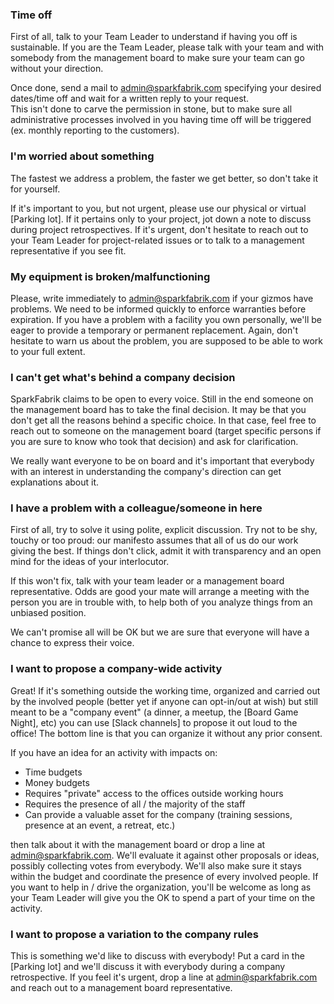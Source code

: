 ### Time off

First of all, talk to your Team Leader to understand if having you off is sustainable.
If you are the Team Leader, please talk with your team and with somebody from the management board to make sure your team can go without your direction.

Once done, send a mail to <admin@sparkfabrik.com> specifying your desired dates/time off and wait for a written reply to your request.  
This isn't done to carve the permission in stone, but to make sure all administrative processes involved in you having time off will be triggered (ex. monthly reporting to the customers).

### I'm worried about something

The fastest we address a problem, the faster we get better, so don't take it for yourself.

If it's important to you, but not urgent, please use our physical or virtual [Parking lot]. If it pertains only to your project, jot down a note to discuss during project retrospectives.
If it's urgent, don't hesitate to reach out to your Team Leader for project-related issues or to talk to a management representative if you see fit.


### My equipment is broken/malfunctioning

Please, write immediately to <admin@sparkfabrik.com> if your gizmos have problems. We need to be informed quickly to enforce warranties before expiration.
If you have a problem with a facility you own personally, we'll be eager to provide a temporary or permanent replacement. Again, don't hesitate to warn us about the problem, you are supposed to be able to work to your full extent.

### I can't get what's behind a company decision

SparkFabrik claims to be open to every voice. Still in the end someone on the management board has to take the final decision. It may be that you don't get all the reasons behind a specific choice. In that case, feel free to reach out to someone on the management board (target specific persons if you are sure to know who took that decision) and ask for clarification.

We really want everyone to be on board and it's important that everybody with an interest in understanding the company's direction can get explanations about it.

### I have a problem with a colleague/someone in here

First of all, try to solve it using polite, explicit discussion. Try not to be shy, touchy or too proud: our manifesto assumes that all of us do our work giving the best. If things don't click, admit it with transparency and an open mind for the ideas of your interlocutor.

If this won't fix, talk with your team leader or a management board representative. Odds are good your mate will arrange a meeting with the person you are in trouble with, to help both of you analyze things from an unbiased position.

We can't promise all will be OK but we are sure that everyone will have a chance to express their voice.

### I want to propose a company-wide activity

Great! If it's something outside the working time, organized and carried out by the involved people (better yet if anyone can opt-in/out at wish) but still meant to be a "company event" (a dinner, a meetup, the [Board Game Night], etc) you can use [Slack channels] to propose it out loud to the office! The bottom line is that you can organize it without any prior consent.

If you have an idea for an activity with impacts on:

* Time budgets
* Money budgets
* Requires "private" access to the offices outside working hours
* Requires the presence of all / the majority of the staff
* Can provide a valuable asset for the company (training sessions, presence at an event, a retreat, etc.)

then talk about it with the management board or drop a line at <admin@sparkfabrik.com>. We'll evaluate it against other proposals or ideas, possibly collecting votes from everybody. We'll also make sure it stays within the budget and coordinate the presence of every involved people. If you want to help in / drive the organization, you'll be welcome as long as your Team Leader will give you the OK to spend a part of your time on the activity.

### I want to propose a variation to the company rules

This is something we'd like to discuss with everybody! Put a card in the [Parking lot] and we'll discuss it with everybody during a company retrospective. If you feel it's urgent, drop a line at <admin@sparkfabrik.com> and reach out to a management board representative.

